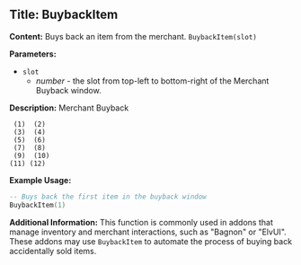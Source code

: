 ## Title: BuybackItem

**Content:**
Buys back an item from the merchant.
`BuybackItem(slot)`

**Parameters:**
- `slot`
  - *number* - the slot from top-left to bottom-right of the Merchant Buyback window.

**Description:**
Merchant Buyback
```
 (1)  (2)
 (3)  (4)
 (5)  (6)
 (7)  (8)
 (9)  (10)
(11) (12)
```

**Example Usage:**
```lua
-- Buys back the first item in the buyback window
BuybackItem(1)
```

**Additional Information:**
This function is commonly used in addons that manage inventory and merchant interactions, such as "Bagnon" or "ElvUI". These addons may use `BuybackItem` to automate the process of buying back accidentally sold items.
